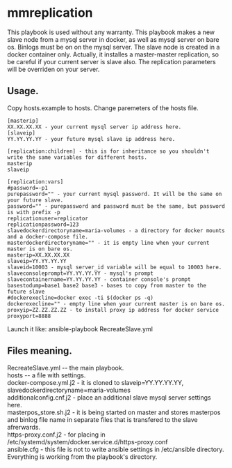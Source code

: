 # mmreplication
This playbook is used without any warranty.
This playbook makes a new slave node from a mysql server in docker, as well as mysql server on bare os. Binlogs must be on on the mysql server. The slave node is created in a docker container only. Actually, it installes a master-master replication, so be careful if your current server is slave also. The replication parameters will be overriden on your server.
## Usage. ##
Copy hosts.example to hosts. Change paremeters of the hosts file.

    [masterip]
    XX.XX.XX.XX - your current mysql server ip address here.
    [slaveip]
    YY.YY.YY.YY - your future mysql slave ip address here.
    
    [replication:children] - this is for inheritance so you shouldn't write the same variables for different hosts.
    masterip
    slaveip
    
    [replication:vars]
    #password=-p1
    purepassword="" - your current mysql password. It will be the same on your future slave.
    password="" - purepassword and password must be the same, but password is with prefix -p
    replicationuser=replicator
    replicationpassword=123
    slavedockerdirectoryname=maria-volumes - a directory for docker mounts and a docker-compose file.
    masterdockerdirectoryname="" - it is empty line when your current master is on bare os.
    masterip=XX.XX.XX.XX
    slaveip=YY.YY.YY.YY
    slaveid=10003 - mysql server_id variable will be equal to 10003 here.
    slaveconsoleprompt=YY.YY.YY.YY - mysql's prompt
    slavecontainername=YY.YY.YY.YY - container console's prompt
    basestodump=base1 base2 base3 - bases to copy from master to the future slave
    #dockerexecline=docker exec -ti $(docker ps -q)
    dockerexecline="" - empty line when your current master is on bare os.
    proxyip=ZZ.ZZ.ZZ.ZZ - to install proxy ip address for docker service
    proxyport=8888

Launch it like: ansible-playbook RecreateSlave.yml
## Files meaning. ##
RecreateSlave.yml -- the main playbook.\
hosts -- a file with settings.\
docker-compose.yml.j2 - it is cloned to slaveip=YY.YY.YY.YY, slavedockerdirectoryname=maria-volumes\
additionalconfig.cnf.j2 - place an additional slave mysql server settings here.\
masterpos_store.sh.j2 - it is being started on master and stores masterpos and binlog file name in separate files that is transfered to the slave afrerwards.\
https-proxy.conf.j2 - for placing in /etc/systemd/system/docker.service.d/https-proxy.conf \
ansible.cfg - this file is not to write ansible settings in /etc/ansible directory. Everything is working from the playbook's directory.
